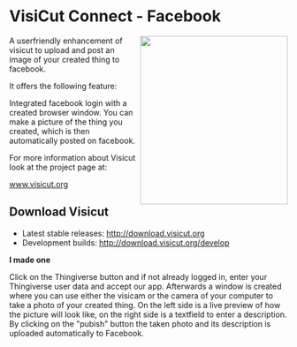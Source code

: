 VisiCut Connect - Facebook
=======

<img src="https://cloud.githubusercontent.com/assets/7680318/6001719/e210576a-aaec-11e4-866a-ce54799dea1b.png" width="267px"
 height="305px" alt="" title="Visicut Connect" align="right" />

A userfriendly enhancement of visicut to upload and post an image of your created thing to facebook.

It offers the following feature:

Integrated facebook login with a created browser window. You can make a picture of the thing you created, which is then automatically posted on facebook.



For more information about Visicut look at the project page at:

www.visicut.org

Download Visicut
--------
* Latest stable releases: http://download.visicut.org
* Development builds: http://download.visicut.org/develop


**I made one**

Click on the Thingiverse button and if not already logged in, enter your Thingiverse user data and accept our app.
Afterwards a window is created where you can use either the visicam or the camera of your computer to take a photo of your created thing. On the left side is a live preview of how the picture will look like, on the right side is a textfield to enter a description. By clicking on the "pubish" button the taken photo and its description is uploaded automatically to Facebook.
